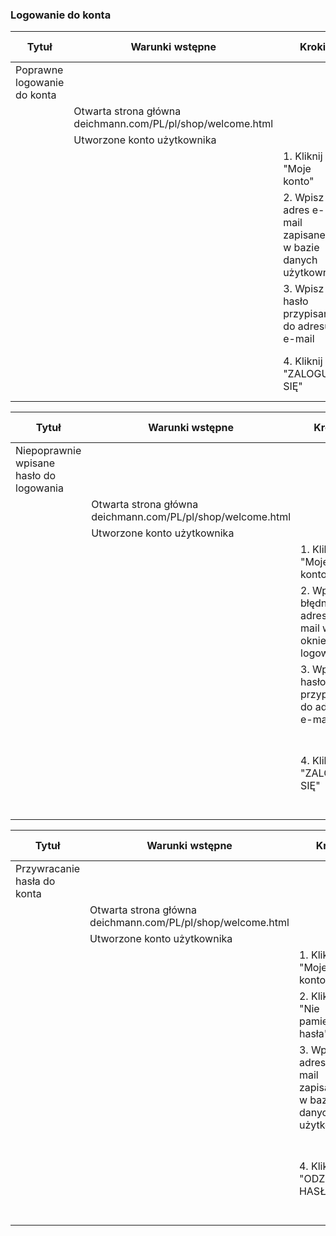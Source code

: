 ### Logowanie do konta
                  
Tytuł  | Warunki wstępne | Kroki | Oczekiwany rezultat
------------- | ------------- | --- | ---
Poprawne logowanie do konta | | |
|| Otwarta strona główna deichmann.com/PL/pl/shop/welcome.html | |
| |Utworzone konto użytkownika | |
| | | 1. Kliknij "Moje konto" | Otwarta strona logowania/tworzenia konta
| | | 2. Wpisz adres e-mail zapisanego w bazie danych użytkownika | Adres e-mail wprowadzony do pola
| | | 3. Wpisz hasło przypisane do adresu e-mail | Poprawne hasło do adresu e-mail wprowadzone
| | | 4. Kliknij "ZALOGUJ SIĘ" | Użytkownik zalogowany, karta konta użytkownika otwarta
  
Tytuł  | Warunki wstępne | Kroki | Oczekiwany rezultat
------------- | ------------- | --- | ---
Niepoprawnie wpisane hasło do logowania  | | |
|| Otwarta strona główna deichmann.com/PL/pl/shop/welcome.html | |
| |Utworzone konto użytkownika | |
| | | 1. Kliknij "Moje konto" | Otwarta strona logowania/tworzenia konta
| | | 2. Wpisz błędny adres e-mail w oknie logowania | Adres e-mail wprowadzony do pola
| | | 3. Wpisz hasło przypisane do adresu e-mail | Poprawne hasło do adresu e-mail wprowadzone
| | | 4. Kliknij "ZALOGUJ SIĘ" | Użytkownik nie zalogowany. Na stronie wyświetla się informacja "Użytkownik/e-mail nieznany lub błędne hasło!"
  
Tytuł  | Warunki wstępne | Kroki | Oczekiwany rezultat
------------- | ------------- | --- | ---
Przywracanie hasła do konta  | | |
|| Otwarta strona główna deichmann.com/PL/pl/shop/welcome.html | |
| |Utworzone konto użytkownika | |
| | | 1. Kliknij "Moje konto" | Otwarta strona logowania/tworzenia konta
| | | 2. Kliknij "Nie pamiętam hasła" | Okno odzyskiwania hasła otwarte
| | | 3. Wpisz adres e-mail zapisanego w bazie danych użytkownika | Adres e-mail wprowadzony do pola "Twój adres e-mail"
| | | 4. Kliknij "ODZYSKAJ HASŁO" | Informacja "HASŁO ZOSTAŁO ZMIENIONE!", wiadomość od Deichmann Sklep Online zawiera nowe hasło
